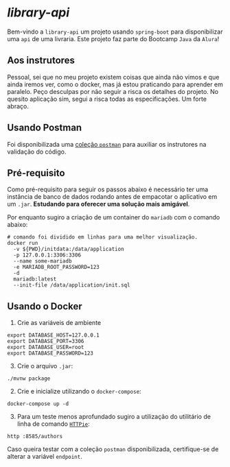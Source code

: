# *library-api*

Bem-vindo a `library-api` um projeto usando `spring-boot` para disponibilizar uma `api` de uma livraria. 
Este projeto faz parte do Bootcamp `Java` da `Alura`!

## Aos instrutores
Pessoal, sei que no meu projeto existem coisas que ainda não vimos e que ainda iremos ver, como o docker, 
mas já estou praticando para aprender em paralelo. 
Peço desculpas por não seguir a risca os detalhes do projeto.
No quesito aplicação sim, segui a risca todas as especificações. Um forte abraço.

## Usando Postman

Foi disponibilizada uma [coleção `postman`](https://github.com/claudioacioli/library-api/blob/main/library-api.postman_collection.json) para auxiliar os instrutores na validação do código.

## Pré-requisito

Como pré-requisito para seguir os passos abaixo é necessário ter uma instância de banco de dados rodando
antes de empacotar o aplicativo em um `.jar`. **Estudando para oferecer uma solução mais amigável**. 

Por enquanto sugiro a criação de um container do `mariadb` com o comando abaixo:
```shell
# comando foi dividido em linhas para uma melhor visualização.
docker run 
  -v ${PWD}/initdata:/data/application 
  -p 127.0.0.1:3306:3306 
  --name some-mariadb 
  -e MARIADB_ROOT_PASSWORD=123 
  -d 
  mariadb:latest 
  --init-file /data/application/init.sql
```

## Usando o Docker

1. Crie as variáveis de ambiente 
```shell
export DATABASE_HOST=127.0.0.1
export DATABASE_PORT=3306
export DATABASE_USER=root
export DATABASE_PASSWORD=123
```

3. Crie o arquivo `.jar`: 
```shell
./mvnw package
```

2. Crie e inicialize utilizando o `docker-compose`:
```shell
docker-compose up -d
```

3. Para um teste menos aprofundado sugiro a utilização do utilitário de linha de comando [`HTTPie`](https://httpie.io/cli):
```shell
http :8585/authors
```
Caso queira testar com a coleção `postman` disponibilizada, certifique-se de alterar a variável `endpoint`.